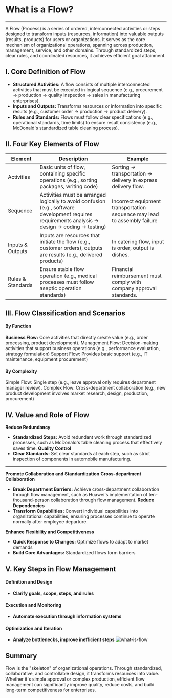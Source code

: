 # What is a Flow?
---
A Flow (Process) is a series of ordered, interconnected activities or steps designed to transform inputs (resources, information) into valuable outputs (results, products) for users or organizations. It serves as the core mechanism of organizational operations, spanning across production, management, service, and other domains. Through standardized steps, clear rules, and coordinated resources, it achieves efficient goal attainment.

## I. Core Definition of Flow
- **Structured Activities:**
A flow consists of multiple interconnected activities that must be executed in logical sequence (e.g., procurement → production → quality inspection → sales in manufacturing enterprises).
- **Inputs and Outputs:**
Transforms resources or information into specific results (e.g., customer order → production → product delivery).
- **Rules and Standards:**
Flows must follow clear specifications (e.g., operational standards, time limits) to ensure result consistency (e.g., McDonald's standardized table cleaning process).

## II. Four Key Elements of Flow
| Element      | Description                                                                 | Example                               |
| ------------ | -------------------------------------------------------------------------- | ------------------------------------- |
| Activities   | Basic units of flow, containing specific operations (e.g., sorting packages, writing code) | Sorting → transportation → delivery in express delivery flow. |
| Sequence     | Activities must be arranged logically to avoid confusion (e.g., software development requires requirements analysis → design → coding → testing) | Incorrect equipment transportation sequence may lead to assembly failure |
| Inputs & Outputs | Inputs are resources that initiate the flow (e.g., customer orders), outputs are results (e.g., delivered products) | In catering flow, input is order, output is dishes. |
| Rules & Standards | Ensure stable flow operation (e.g., medical processes must follow aseptic operation standards) | Financial reimbursement must comply with company approval standards. |

## III. Flow Classification and Scenarios
#### By Function
**Business Flow:** Core activities that directly create value (e.g., order processing, product development).
Management Flow: Decision-making activities that support business operations (e.g., performance evaluation, strategy formulation)
Support Flow: Provides basic support (e.g., IT maintenance, equipment procurement)

#### By Complexity
Simple Flow: Single step (e.g., leave approval only requires department manager review).
Complex Flow: Cross-department collaboration (e.g., new product development involves market research, design, production, procurement)

## IV. Value and Role of Flow

**Reduce Redundancy**
- **Standardized Steps:** Avoid redundant work through standardized processes, such as McDonald's table cleaning process that effectively saves time.
**Quality Control**
- **Clear Standards:** Set clear standards at each step, such as strict inspection of components in automobile manufacturing.
---
**Promote Collaboration and Standardization**
**Cross-department Collaboration**
- **Break Department Barriers:** Achieve cross-department collaboration through flow management, such as Huawei's implementation of ten-thousand-person collaboration through flow management.
**Reduce Dependencies**
- **Transform Capabilities:** Convert individual capabilities into organizational capabilities, ensuring processes continue to operate normally after employee departure.

**Enhance Flexibility and Competitiveness**
- **Quick Response to Changes:** Optimize flows to adapt to market demands
- **Build Core Advantages:** Standardized flows form barriers

## V. Key Steps in Flow Management
#### Definition and Design
- **Clarify goals, scope, steps, and rules**
#### Execution and Monitoring
- **Automate execution through information systems**
#### Optimization and Iteration
- **Analyze bottlenecks, improve inefficient steps**
![what-is-flow](https://cdn.letsmagic.cn/static/img/markmap.png)

## Summary
Flow is the "skeleton" of organizational operations. Through standardized, collaborative, and controllable design, it transforms resources into value. Whether it's simple approval or complex production, efficient flow management can significantly improve quality, reduce costs, and build long-term competitiveness for enterprises. 